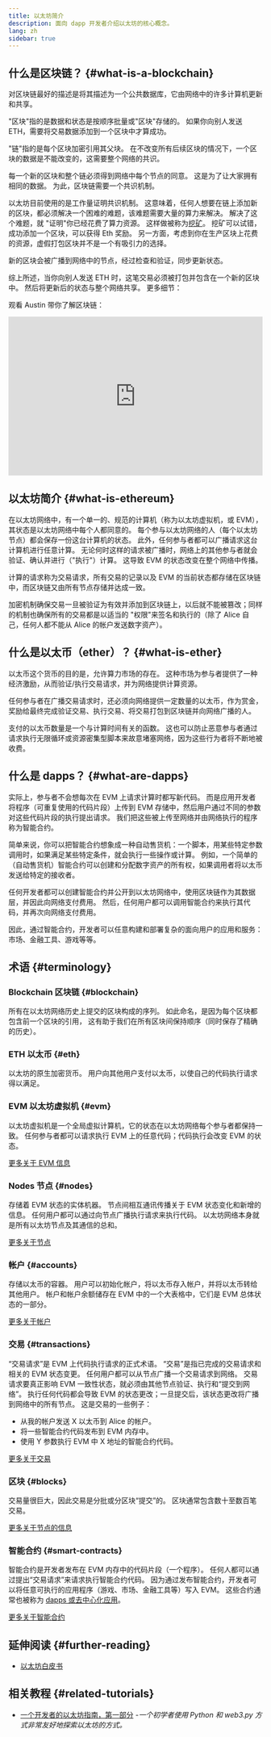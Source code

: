 ```yaml
---
title: 以太坊简介
description: 面向 dapp 开发者介绍以太坊的核心概念。
lang: zh
sidebar: true
---
```


## 什么是区块链？ {#what-is-a-blockchain}

对区块链最好的描述是将其描述为一个公共数据库，它由网络中的许多计算机更新和共享。

"区块"指的是数据和状态是按顺序批量或"区块"存储的。 如果你向别人发送 ETH，需要将交易数据添加到一个区块中才算成功。

"链"指的是每个区块加密引用其父块。 在不改变所有后续区块的情况下，一个区块的数据是不能改变的，这需要整个网络的共识。

每一个新的区块和整个链必须得到网络中每个节点的同意。 这是为了让大家拥有相同的数据。 为此，区块链需要一个共识机制。

以太坊目前使用的是工作量证明共识机制。 这意味着，任何人想要在链上添加新的区块，都必须解决一个困难的难题，该难题需要大量的算力来解决。 解决了这个难题，就 "证明"你已经花费了算力资源。 这样做被称为[挖矿](/developers/docs/consensus-mechanisms/pow/mining/)。 挖矿可以试错，成功添加一个区块，可以获得 Eth 奖励。 另一方面，考虑到你在生产区块上花费的资源，虚假打包区块并不是一个有吸引力的选择。

新的区块会被广播到网络中的节点，经过检查和验证，同步更新状态。

综上所述，当你向别人发送 ETH 时，这笔交易必须被打包并包含在一个新的区块中。 然后将更新后的状态与整个网络共享。 更多细节：

观看 Austin 带你了解区块链：

<iframe width="100%" height="315" src="https://www.youtube.com/embed/zcX7OJ-L8XQ" frameborder="0" allow="accelerometer; autoplay; clipboard-write; encrypted-media; gyroscope; picture-in-picture" allowfullscreen mark="crwd-mark"></iframe>

## 以太坊简介 {#what-is-ethereum}

在以太坊网络中，有一个单一的、规范的计算机（称为以太坊虚拟机，或 EVM），其状态是以太坊网络中每个人都同意的。 每个参与以太坊网络的人（每个以太坊节点）都会保存一份这台计算机的状态。 此外，任何参与者都可以广播请求这台计算机进行任意计算。 无论何时这样的请求被广播时，网络上的其他参与者就会验证、确认并进行（"执行"）计算。 这导致 EVM 的状态改变在整个网络中传播。

计算的请求称为交易请求，所有交易的记录以及 EVM 的当前状态都存储在区块链中，而区块链又由所有节点存储并达成一致。

加密机制确保交易一旦被验证为有效并添加到区块链上，以后就不能被篡改；同样的机制也确保所有的交易都是以适当的 "权限"来签名和执行的（除了 Alice 自己，任何人都不能从 Alice 的帐户发送数字资产）。

## 什么是以太币（ether）？ {#what-is-ether}

以太币这个货币的目的是，允许算力市场的存在。 这种市场为参与者提供了一种经济激励，从而验证/执行交易请求，并为网络提供计算资源。

任何参与者在广播交易请求时，还必须向网络提供一定数量的以太币，作为赏金，奖励给最终完成验证交易、执行交易、将交易打包到区块链并向网络广播的人。

支付的以太币数量是一个与计算时间有关的函数。 这也可以防止恶意参与者通过请求执行无限循环或资源密集型脚本来故意堵塞网络，因为这些行为者将不断地被收费。

## 什么是 dapps？ {#what-are-dapps}

实际上，参与者不会想每次在 EVM 上请求计算时都写新代码。 而是应用开发者将程序（可重复使用的代码片段）上传到 EVM 存储中，然后用户通过不同的参数对这些代码片段的执行提出请求。 我们把这些被上传至网络并由网络执行的程序称为智能合约。

简单来说，你可以把智能合约想象成一种自动售货机：一个脚本，用某些特定参数调用时，如果满足某些特定条件，就会执行一些操作或计算。 例如，一个简单的（自动售货机）智能合约可以创建和分配数字资产的所有权，如果调用者将以太币发送给特定的接收者。

任何开发者都可以创建智能合约并公开到以太坊网络中，使用区块链作为其数据层，并因此向网络支付费用。 然后，任何用户都可以调用智能合约来执行其代码，并再次向网络支付费用。

因此，通过智能合约，开发者可以任意构建和部署复杂的面向用户的应用和服务：市场、金融工具、游戏等等。

## 术语 {#terminology}

### Blockchain 区块链 {#blockchain}

所有在以太坊网络历史上提交的区块构成的序列。 如此命名，是因为每个区块都包含前一个区块的引用， 这有助于我们在所有区块间保持顺序（同时保存了精确的历史）。

### ETH 以太币 {#eth}

以太坊的原生加密货币。 用户向其他用户支付以太币，以使自己的代码执行请求得以满足。

### EVM 以太坊虚拟机 {#evm}

以太坊虚拟机是一个全局虚拟计算机，它的状态在以太坊网络每个参与者都保持一致。 任何参与者都可以请求执行 EVM 上的任意代码；代码执行会改变 EVM 的状态。

[更多关于 EVM 信息](/developers/docs/evm/)

### Nodes 节点 {#nodes}

存储着 EVM 状态的实体机器。 节点间相互通讯传播关于 EVM 状态变化和新增的信息。 任何用户都可以通过向节点广播执行请求来执行代码。 以太坊网络本身就是所有以太坊节点及其通信的总和。

[更多关于节点](/developers/docs/nodes-and-clients/)

### 帐户 {#accounts}

存储以太币的容器。 用户可以初始化帐户，将以太币存入帐户，并将以太币转给其他用户。 帐户和帐户余额储存在 EVM 中的一个大表格中，它们是 EVM 总体状态的一部分。

[更多关于帐户](/developers/docs/accounts/)

### 交易 {#transactions}

“交易请求”是 EVM 上代码执行请求的正式术语。 “交易”是指已完成的交易请求和相关的 EVM 状态变更。 任何用户都可以从节点广播一个交易请求到网络。 交易请求要真正影响 EVM 一致性状态，就必须由其他节点验证、执行和“提交到网络”。 执行任何代码都会导致 EVM 的状态更改；一旦提交后，该状态更改将广播到网络中的所有节点。 这是交易的一些例子：

- 从我的帐户发送 X 以太币到 Alice 的帐户。
- 将一些智能合约代码发布到 EVM 内存中。
- 使用 Y 参数执行 EVM 中 X 地址的智能合约代码。

[更多关于交易](/developers/docs/transactions/)

### 区块 {#blocks}

交易量很巨大，因此交易是分批或分区块“提交”的。 区块通常包含数十至数百笔交易。

[更多关于节点的信息](/developers/docs/blocks/)

### 智能合约 {#smart-contracts}

智能合约是开发者发布在 EVM 内存中的代码片段（一个程序）。 任何人都可以通过提出“交易请求”来请求执行智能合约代码。 因为通过发布智能合约，开发者可以将任意可执行的应用程序（游戏、市场、金融工具等）写入 EVM。 这些合约通常也被称为 [dapps 或去中心化应用](/developers/docs/dapps/)。

[更多关于智能合约](/developers/docs/smart-contracts/)

## 延伸阅读 {#further-reading}

- [以太坊白皮书](/whitepaper/)

## 相关教程 {#related-tutorials}

- [一个开发者的以太坊指南，第一部分](/developers/tutorials/a-developers-guide-to-ethereum-part-one/) _-一个初学者使用 Python 和 web3.py 方式非常友好地探索以太坊的方式。_
